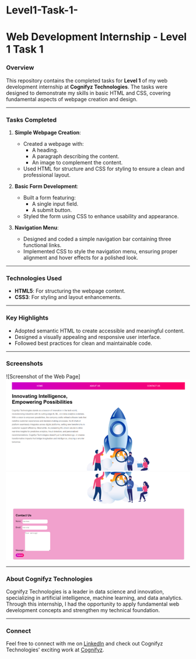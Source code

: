 # Level1-Task-1-

# Web Development Internship - Level 1 Task 1

### Overview
This repository contains the completed tasks for **Level 1** of my web development internship at **Cognifyz Technologies**. The tasks were designed to demonstrate my skills in basic HTML and CSS, covering fundamental aspects of webpage creation and design.

---

### Tasks Completed

1. **Simple Webpage Creation**:
   - Created a webpage with:
     - A heading.
     - A paragraph describing the content.
     - An image to complement the content.
   - Used HTML for structure and CSS for styling to ensure a clean and professional layout.

2. **Basic Form Development**:
   - Built a form featuring:
     - A single input field.
     - A submit button.
   - Styled the form using CSS to enhance usability and appearance.

3. **Navigation Menu**:
   - Designed and coded a simple navigation bar containing three functional links.
   - Implemented CSS to style the navigation menu, ensuring proper alignment and hover effects for a polished look.

---

### Technologies Used
- **HTML5**: For structuring the webpage content.
- **CSS3**: For styling and layout enhancements.

---

### Key Highlights
- Adopted semantic HTML to create accessible and meaningful content.
- Designed a visually appealing and responsive user interface.
- Followed best practices for clean and maintainable code.

---

### Screenshots
![Screenshot of the Web Page]
![Screenshot of the Web Page](https://github.com/anshika1510/Level1-Task-1-/blob/main/Screenshot%202025-04-21%20185230.png)
![Screenshot of the Web Page](https://github.com/anshika1510/Level1-Task-1-/blob/main/Screenshot%202025-04-21%20185254.png)


---

### About Cognifyz Technologies
Cognifyz Technologies is a leader in data science and innovation, specializing in artificial intelligence, machine learning, and data analytics. Through this internship, I had the opportunity to apply fundamental web development concepts and strengthen my technical foundation.

---

### Connect
Feel free to connect with me on [LinkedIn](https://www.linkedin.com/in/anshika-nandini-11b936214) and check out Cognifyz Technologies' exciting work at [Cognifyz](https://cognifyz.com).

